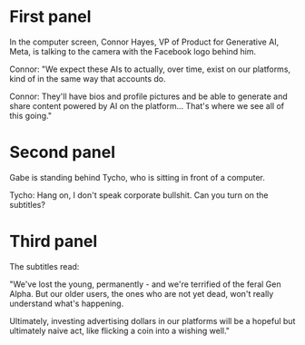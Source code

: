 # First panel

In the computer screen, Connor Hayes, VP of Product for Generative AI, Meta, is talking to the camera with the Facebook logo behind him.

Connor: "We expect these AIs to actually, over time, exist on our platforms, kind of in the same way that accounts do.

Connor: They'll have bios and profile pictures and be able to generate and share content powered by AI on the platform... That's where we see all of this going."

# Second panel

Gabe is standing behind Tycho, who is sitting in front of a computer.

Tycho: Hang on, I don't speak corporate bullshit. Can you turn on the subtitles?

# Third panel

The subtitles read:

"We've lost the young, permanently - and we're terrified of the feral Gen Alpha. But our older users, the ones who are not yet dead, won't really understand what's happening.

Ultimately, investing advertising dollars in our platforms will be a hopeful but ultimately naive act, like flicking a coin into a wishing well."

